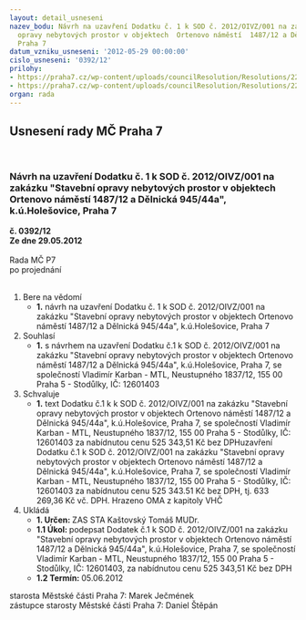 ```yaml
---
layout: detail_usneseni
nazev_bodu: Návrh na uzavření Dodatku č. 1 k SOD č. 2012/OIVZ/001 na zakázku "Stavební
  opravy nebytových prostor v objektech  Ortenovo náměstí  1487/12 a Dělnická 945/44a",  k.ú.Holešovice,
  Praha 7
datum_vzniku_usneseni: '2012-05-29 00:00:00'
cislo_usneseni: '0392/12'
prilohy:
- https://praha7.cz/wp-content/uploads/councilResolution/Resolutions/22798/30-12-dodatek_n%c3%a1vrh.doc
- https://praha7.cz/wp-content/uploads/councilResolution/Resolutions/22798/30-12-%c5%be%c3%a1dost_o_prodlou%c5%been%c3%ad_term%c3%adnu.pdf
organ: rada
---
```

<div id="ucUsn_pList" class="usn">
	<span><h2>Usnesení rady MČ Praha 7 </h2>
<br></span><div class="standBody">
<span><h3>Návrh na uzavření Dodatku č. 1 k SOD č. 2012/OIVZ/001 na zakázku "Stavební opravy nebytových prostor v objektech  Ortenovo náměstí  1487/12 a Dělnická 945/44a",  k.ú.Holešovice, Praha 7</h3></span><div class="center">
		<strong>č. 0392/12</strong><br>
	</div>
<div class="center">
		<strong>Ze dne 29.05.2012</strong><br><br>
	</div>Rada MČ P7<br> po projednání<br><br><ol>
<li>Bere na vědomí<ul><li>
<strong>1.</strong> návrh na uzavření Dodatku č. 1 k SOD č. 2012/OIVZ/001 na zakázku "Stavební opravy nebytových prostor v objektech Ortenovo náměstí  1487/12 a Dělnická 945/44a",  k.ú.Holešovice, Praha 7</li></ul>
</li>
<li>Souhlasí<ul><li>
<strong>1.</strong> s návrhem na uzavření Dodatku č.1 k SOD č. 2012/OIVZ/001 na zakázku "Stavební opravy nebytových prostor v objektech Ortenovo náměstí  1487/12 a Dělnická 945/44a",  k.ú.Holešovice, Praha 7, se společností Vladimír Karban - MTL, Neustupného 1837/12, 155 00 Praha 5 - Stodůlky, IČ: 12601403</li></ul>
</li>
<li>Schvaluje<ul><li>
<strong>1.</strong> text  Dodatku č.1 k k SOD č. 2012/OIVZ/001 na zakázku "Stavební opravy nebytových prostor v objektech  Ortenovo náměstí  1487/12 a Dělnická 945/44a",  k.ú.Holešovice, Praha 7, se společností Vladimír Karban - MTL, Neustupného 1837/12, 155 00 Praha 5 - Stodůlky, IČ: 12601403 za nabídnutou cenu  525 343,51 Kč bez DPHuzavření  Dodatku č.1 k SOD č. 2012/OIVZ/001 na zakázku "Stavební opravy nebytových prostor v objektech  Ortenovo náměstí  1487/12 a Dělnická 945/44a",  k.ú.Holešovice, Praha 7, se společností Vladimír Karban - MTL, Neustupného 1837/12, 155 00 Praha 5 - Stodůlky, IČ: 12601403 za nabídnutou cenu  525 343.51 Kč bez DPH, tj.  633 269,36 Kč vč. DPH. Hrazeno OMA z kapitoly VHČ</li></ul>
</li>
<li>Ukládá<ul>
<li>
<strong>1. Určen: </strong>ZAS STA Kaštovský Tomáš MUDr.</li>
<li>
<strong>1.1 Úkol: </strong>podepsat  Dodatek č.1 k SOD č. 2012/OIVZ/001 na zakázku "Stavební opravy nebytových prostor v objektech  Ortenovo náměstí  1487/12 a Dělnická 945/44a",  k.ú.Holešovice, Praha 7, se společností Vladimír Karban - MTL, Neustupného 1837/12, 155 00 Praha 5 - Stodůlky, IČ: 12601403, za nabídnutou cenu  525 343,51 Kč bez DPH</li>
<li>
<strong>1.2 Termín: </strong>05.06.2012</li>
</ul>
</li>
</ol>starosta Městské části Praha 7: Marek Ječmének<br>zástupce starosty Městské části Praha 7: Daniel Štěpán 
</div>
</div>